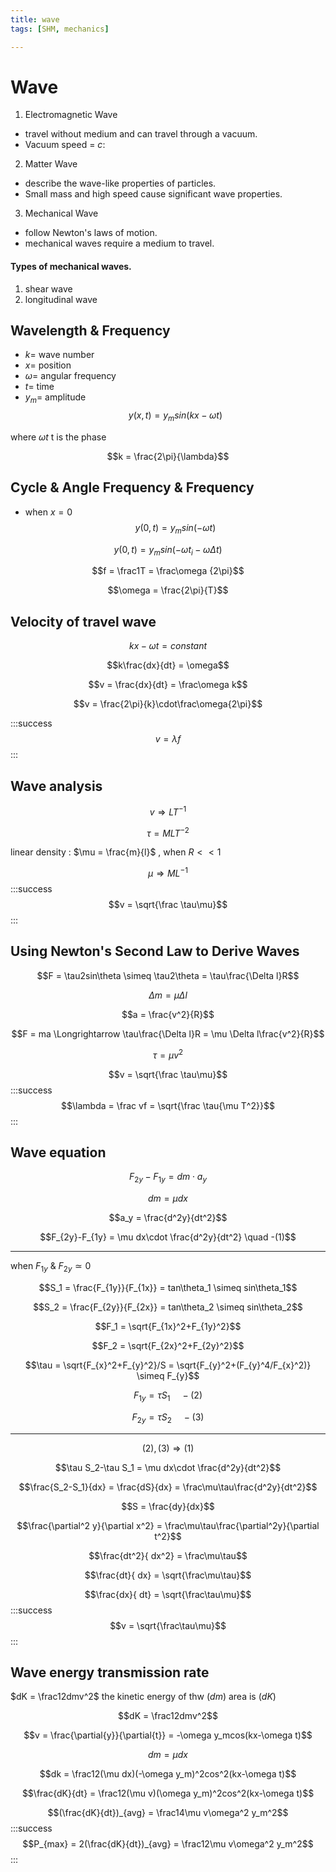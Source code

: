 ```yaml
---
title: wave
tags: [SHM, mechanics]

---
```


# Wave

1. Electromagnetic Wave
* travel without medium and can travel through a vacuum.
* Vacuum speed = $c$: 

2. Matter Wave
* describe the wave-like properties of particles.
* Small mass and high speed cause significant wave properties.

3. Mechanical Wave
* follow Newton's laws of motion.
* mechanical waves require a medium to travel.

#### Types of mechanical waves.
1. shear wave
2. longitudinal wave

## Wavelength & Frequency
* $k =$ wave number
* $x =$ position
* $\omega =$ angular frequency
* $t =$ time
* $y_m =$ amplitude
$$y(x,t) = y_msin(kx-\omega t)$$

where $\omega t$ t is the phase

$$k = \frac{2\pi}{\lambda}$$
## Cycle & Angle Frequency & Frequency
* when $x = 0$
$$y(0,t) = y_msin(-\omega t)$$

$$y(0,t) = y_msin(-\omega t_i-\omega \Delta t)$$

$$f = \frac1T = \frac\omega {2\pi}$$ 

$$\omega = \frac{2\pi}{T}$$
## Velocity of travel wave
$$kx-\omega t = constant$$

$$k\frac{dx}{dt} = \omega$$

$$v = \frac{dx}{dt} = \frac\omega k$$

$$v = \frac{2\pi}{k}\cdot\frac\omega{2\pi}$$


:::success
$$v = \lambda f$$
:::
## Wave analysis
$$v \Longrightarrow LT^{-1}$$

$$\tau = MLT^{-2}$$

linear density : $\mu = \frac{m}{l}$ , when $R<<1$

$$\mu \Longrightarrow  ML^{-1}$$
:::success
$$v = \sqrt{\frac \tau\mu}$$
:::
## Using Newton's Second Law to Derive Waves

$$F = \tau2sin\theta \simeq \tau2\theta = \tau\frac{\Delta l}R$$

$$\Delta m = \mu \Delta l$$

$$a = \frac{v^2}{R}$$

$$F = ma \Longrightarrow \tau\frac{\Delta l}R = \mu \Delta l\frac{v^2}{R}$$

$$\tau = \mu v^2$$

$$v = \sqrt{\frac \tau\mu}$$
:::success
$$\lambda = \frac vf = 
\sqrt{\frac \tau{\mu T^2}}$$
:::
## Wave equation
$$F_{2y}-F_{1y} = dm\cdot a_y$$

$$dm = \mu dx$$

$$a_y = \frac{d^2y}{dt^2}$$

$$F_{2y}-F_{1y} = \mu dx\cdot \frac{d^2y}{dt^2} \quad -(1)$$
***
when $F_{1y}$ & $F_{2y} \simeq 0$

$$S_1 = \frac{F_{1y}}{F_{1x}} = tan\theta_1 \simeq sin\theta_1$$

$$S_2 = \frac{F_{2y}}{F_{2x}} = tan\theta_2 \simeq sin\theta_2$$

$$F_1 = \sqrt{F_{1x}^2+F_{1y}^2}$$

$$F_2 = \sqrt{F_{2x}^2+F_{2y}^2}$$

$$\tau = \sqrt{F_{x}^2+F_{y}^2}/S = \sqrt{F_{y}^2+(F_{y}^4/F_{x}^2)} \simeq F_{y}$$

$$F_{1y} = \tau S_1	\quad -(2)$$

$$F_{2y} = \tau S_2 \quad -(3)$$
***
$$(2),(3)\Longrightarrow(1)$$

$$\tau S_2-\tau S_1 = \mu dx\cdot \frac{d^2y}{dt^2}$$

$$\frac{S_2-S_1}{dx} = \frac{dS}{dx} = \frac\mu\tau\frac{d^2y}{dt^2}$$

$$S = \frac{dy}{dx}$$

$$\frac{\partial^2 y}{\partial x^2} = \frac\mu\tau\frac{\partial^2y}{\partial t^2}$$

$$\frac{dt^2}{
dx^2} = \frac\mu\tau$$

$$\frac{dt}{
dx} = \sqrt{\frac\mu\tau}$$

$$\frac{dx}{
dt} = \sqrt{\frac\tau\mu}$$
:::success
$$v = \sqrt{\frac\tau\mu}$$
:::
## Wave energy transmission rate
$dK = \frac12dmv^2$ the kinetic energy of thw $(dm)$ area is $(dK)$

$$dK = \frac12dmv^2$$

$$v = \frac{\partial{y}}{\partial{t}} = -\omega y_mcos(kx-\omega t)$$

$$dm = \mu dx$$

$$dk = \frac12(\mu dx)(-\omega y_m)^2cos^2(kx-\omega t)$$

$$\frac{dK}{dt} = \frac12(\mu v)(\omega y_m)^2cos^2(kx-\omega t)$$

$$(\frac{dK}{dt})_{avg} = \frac14\mu v\omega^2 y_m^2$$
:::success
$$P_{max} = 2(\frac{dK}{dt})_{avg} = \frac12\mu v\omega^2 y_m^2$$
:::

